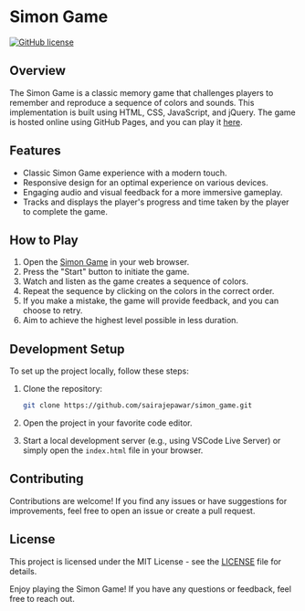 # Simon Game

[![GitHub license](https://img.shields.io/badge/license-MIT-blue.svg)](https://github.com/sairajepawar/simon_game/blob/main/LICENSE)

## Overview

The Simon Game is a classic memory game that challenges players to remember and reproduce a sequence of colors and sounds. This implementation is built using HTML, CSS, JavaScript, and jQuery. The game is hosted online using GitHub Pages, and you can play it [here](https://sairajepawar.github.io/simon_game/).

## Features

- Classic Simon Game experience with a modern touch.
- Responsive design for an optimal experience on various devices.
- Engaging audio and visual feedback for a more immersive gameplay.
- Tracks and displays the player's progress and time taken by the player to complete the game.

## How to Play

1. Open the [Simon Game](https://sairajepawar.github.io/simon_game/) in your web browser.
2. Press the "Start" button to initiate the game.
3. Watch and listen as the game creates a sequence of colors.
4. Repeat the sequence by clicking on the colors in the correct order.
5. If you make a mistake, the game will provide feedback, and you can choose to retry.
6. Aim to achieve the highest level possible in less duration.

## Development Setup

To set up the project locally, follow these steps:

1. Clone the repository:

   ```bash
   git clone https://github.com/sairajepawar/simon_game.git
   ```

2. Open the project in your favorite code editor.

3. Start a local development server (e.g., using VSCode Live Server) or simply open the `index.html` file in your browser.

## Contributing

Contributions are welcome! If you find any issues or have suggestions for improvements, feel free to open an issue or create a pull request.


## License

This project is licensed under the MIT License - see the [LICENSE](LICENSE) file for details.


Enjoy playing the Simon Game! If you have any questions or feedback, feel free to reach out.
